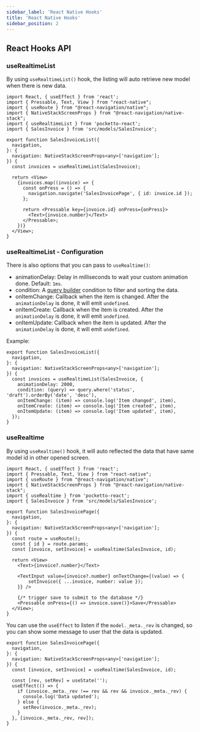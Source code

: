 ```yaml
---
sidebar_label: 'React Native Hooks'
title: 'React Native Hooks'
sidebar_position: 2
---
```


## React Hooks API

### useRealtimeList

By using `useRealtimeList()` hook, the listing will auto retrieve new model when there is new data.

```tsx
import React, { useEffect } from 'react';
import { Pressable, Text, View } from "react-native";
import { useRoute } from "@react-navigation/native";
import { NativeStackScreenProps } from "@react-navigation/native-stack";
import { useRealtimeList } from 'pocketto-react';
import { SalesInvoice } from 'src/models/SalesInvoice';

export function SalesInvoiceList({
  navigation,
}: {
  navigation: NativeStackScreenProps<any>['navigation'];
}) {
  const invoices = useRealtimeList(SalesInvoice);
  
  return <View>
    {invoices.map((invoice) => {
      const onPress = () => {
        navigation.navigate('SalesInvoicePage', { id: invoice.id });
      };

      return <Pressable key={invoice.id} onPress={onPress}>
        <Text>{invoice.number}</Text>
      </Pressable>;
    })}
  </View>;
}
```

### useRealtimeList - Configuration

There is also options that you can pass to `useRealtime()`:

- animationDelay: Delay in milliseconds to wait your custom animation done. Default: `1ms`.
- condition: A [query builder](/api-references/pocketto/query-builder) condition to filter and sorting the data.
- onItemChange: Callback when the item is changed. After the `animationDelay` is done, it will emit `undefined`.
- onItemCreate: Callback when the item is created. After the `animationDelay` is done, it will emit `undefined`.
- onItemUpdate: Callback when the item is updated. After the `animationDelay` is done, it will emit `undefined`.

Example:

```tsx
export function SalesInvoiceList({
  navigation,
}: {
  navigation: NativeStackScreenProps<any>['navigation'];
}) {
  const invoices = useRealtimeList(SalesInvoice, {
    animationDelay: 2000,
    condition: (query) => query.where('status', 'draft').orderBy('date', 'desc'),
    onItemChange: (item) => console.log('Item changed', item),
    onItemCreate: (item) => console.log('Item created', item),
    onItemUpdate: (item) => console.log('Item updated', item),
  });
}
```

### useRealtime

By using `useRealtime()` hook, it will auto reflected the data that have same model id in other opened screen.

```tsx
import React, { useEffect } from 'react';
import { Pressable, Text, View } from "react-native";
import { useRoute } from "@react-navigation/native";
import { NativeStackScreenProps } from "@react-navigation/native-stack";
import { useRealtime } from 'pocketto-react';
import { SalesInvoice } from 'src/models/SalesInvoice';

export function SalesInvoicePage({
  navigation,
}: {
  navigation: NativeStackScreenProps<any>['navigation'];
}) {
  const route = useRoute();
  const { id } = route.params;
  const [invoice, setInvoice] = useRealtime(SalesInvoice, id);

  return <View>
    <Text>{invoice?.number}</Text>

    <TextInput value={invoice?.number} onTextChange={(value) => {
        setInvoice({ ...invoice, number: value });
    }} />

    {/* trigger save to submit to the database */}
    <Pressable onPress={() => invoice.save()}>Save</Pressable>
  </View>;
}
```

You can use the `useEffect` to listen if the `model._meta._rev` is changed, so you can show some message to user that the data is updated.

```tsx
export function SalesInvoicePage({
  navigation,
}: {
  navigation: NativeStackScreenProps<any>['navigation'];
}) {
  const [invoice, setInvoice] = useRealtime(SalesInvoice, id);

  const [rev, setRev] = useState('');
  useEffect(() => {
    if (invoice._meta._rev !== rev && rev && invoice._meta._rev) {
      console.log('Data updated');
    } else {
      setRev(invoice._meta._rev);
    }
  }, [invoice._meta._rev, rev]);
}
```
